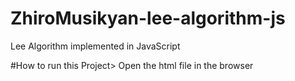 # ZhiroMusikyan-lee-algorithm-js
   Lee Algorithm implemented in JavaScript

#How to run this Project>
   Open the html file in the browser